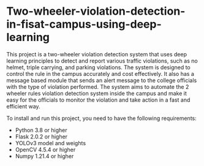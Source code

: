 # Two-wheeler-violation-detection-in-fisat-campus-using-deep-learning
This project is a two-wheeler violation detection system that uses deep learning principles to detect and report various traffic violations, such as no helmet, triple carrying, and parking violations. The system is designed to control the rule in the campus accurately and cost effectively. It also has a message based module that sends an alert message to the college officials with the type of violation performed. The system aims to automate the 2 wheeler rules violation detection system inside the campus and make it easy for the officials to monitor the violation and take action in a fast and efficient way.

To install and run this project, you need to have the following requirements:

- Python 3.8 or higher
- Flask 2.0.2 or higher
- YOLOv3 model and weights
- OpenCV 4.5.4 or higher
- Numpy 1.21.4 or higher
